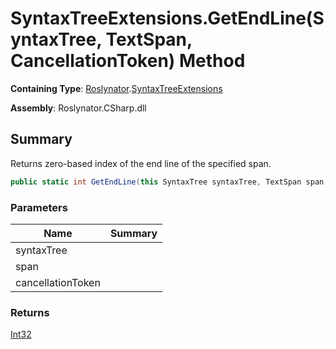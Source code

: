 # SyntaxTreeExtensions\.GetEndLine\(SyntaxTree, TextSpan, CancellationToken\) Method

**Containing Type**: [Roslynator](../../README.md)\.[SyntaxTreeExtensions](../README.md)

**Assembly**: Roslynator\.CSharp\.dll

## Summary

Returns zero\-based index of the end line of the specified span\.

```csharp
public static int GetEndLine(this SyntaxTree syntaxTree, TextSpan span, CancellationToken cancellationToken = default(CancellationToken))
```

### Parameters

| Name | Summary |
| ---- | ------- |
| syntaxTree | |
| span | |
| cancellationToken | |

### Returns

[Int32](https://docs.microsoft.com/en-us/dotnet/api/system.int32)

